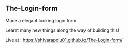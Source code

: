 ## The-Login-form
Made a elegant looking login form 

Learnt many new things along the way of building this!

Live at :  https://shivarapolu01.github.io/The-Login-form/
